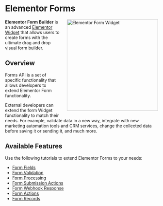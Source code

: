 # Elementor Forms

<Badge type="tip" vertical="top" text="Elementor Pro" /> <Badge type="warning" vertical="top" text="Advanced" />

<img :src="$withBase('/assets/img/elementor-form.png')" alt="Elementor Form Widget" style="float: right; width: 300px; margin-left: 20px; margin-bottom: 20px;">

**Elementor Form Builder** is an advanced [Elementor Widget](./widgets/) that allows users to create forms with the ultimate drag and drop visual form builder.

## Overview

Forms API is a set of specific functionality that allows developers to extend Elementor Form functionality.

External developers can extend the form Widget functionality to match their needs. For example, validate data in a new way, integrate with new marketing automation tools and CRM services, change the collected data before saving it or sending it, and much more.

## Available Features

Use the following tutorials to extend Elementor Forms to your needs:

* [Form Fields](./forms/form-fields)
* [Form Validation](./forms/form-validation)
* [Form Processing](./forms/form-processing)
* [Form Submission Actions](./forms/form-submission-actions)
* [Form Webhook Response](./forms/form-webhook-response)
* [Form Actions](./forms/form-actions)
* [Form Records](./forms/form-records)
